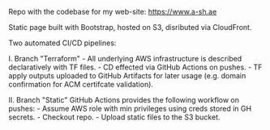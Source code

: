 Repo with the codebase for my web-site: https://www.a-sh.ae

Static page built with Bootstrap, hosted on S3, disributed via CloudFront. 

Two automated CI/CD pipelines: 

I. Branch "Terraform"
    - All underlying AWS infrastructure is described declaratively with TF files.
    - CD effected via GitHub Actions on pushes.
    - TF apply outputs uploaded to GitHub Artifacts for later usage (e.g. domain confirmation for ACM certifcate validation).

II. Branch "Static"
    GitHub Actions provides the following workflow on pushes:
        - Assume AWS role with min privileges using creds stored in GH secrets.
        - Checkout repo.
        - Upload static files to the S3 bucket.